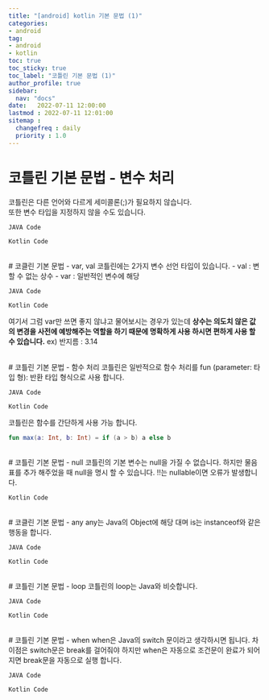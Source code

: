 ```yaml
---
title: "[android] kotlin 기본 문법 (1)"
categories:
- android
tag:
- android
- kotlin
toc: true
toc_sticky: true
toc_label: "코틀린 기본 문법 (1)"
author_profile: true
sidebar: 
  nav: "docs"
date:   2022-07-11 12:00:00
lastmod : 2022-07-11 12:01:00
sitemap :
  changefreq : daily
  priority : 1.0
---
```


# 코틀린 기본 문법 - 변수 처리
코틀린은 다른 언어와 다르게 세미콜론(;)가 필요하지 않습니다.
<br>
또한 변수 타입을 지정하지 않을 수도 있습니다.

`JAVA Code`
<script src="https://gist.github.com/HyungMinKims/5be152c2f68cec1cf4a3d0c4e5ea535a.js"></script>

`Kotlin Code`
<script src="https://gist.github.com/HyungMinKims/e08cc86304aff90830dc44d5503aff01.js"></script>

<br>
# 코클린 기본 문법 - var, val
코틀린에는 2가지 변수 선언 타입이 있습니다.
- val : 변할 수 없는 상수 
- var : 일반적인 변수에 해당

`JAVA Code`
<script src="https://gist.github.com/HyungMinKims/689bcf217622f292b6d1429244452f41.js"></script>

`Kotlin Code`
<script src="https://gist.github.com/HyungMinKims/6bd872478c502a6e573273c546033f52.js"></script>

여기서 그럼 var만 쓰면 좋지 않냐고 물어보시는 경우가 있는데 **상수는 의도치 않은 값의 변경을 사전에 예방해주는 역할을 하기 때문에 명확하게 사용
하시면 편하게 사용 할 수 있습니다.** ex) 반지름 : 3.14

<br>
# 코틀린 기본 문법 - 함수 처리
코틀린은 일반적으로 함수 처리를 fun (parameter: 타입 형): 반환 타입 형식으로 사용 합니다. 

`JAVA Code`
<script src="https://gist.github.com/HyungMinKims/f18026dab11b18a708631648d24de62d.js"></script>

`Kotlin Code`
<script src="https://gist.github.com/HyungMinKims/59810ea225b364e783b97ac4448f6095.js"></script>

코틀린은 함수를 간단하게 사용 가능 합니다.
```Kotlin
fun max(a: Int, b: Int) = if (a > b) a else b
```

<br>
# 코틀린 기본 문법 - null
코틀린의 기본 변수는 null을 가질 수 없습니다. 하지만 물음표를 추가 해주었을 때 null을 명시 할 수 있습니다.
!!는 nullable이면 오류가 발생합니다.

`Kotlin Code`
<script src="https://gist.github.com/HyungMinKims/6798e4846071ec28e3a9171e464d0a7e.js"></script>

<br>
# 코클린 기본 문법 - any
any는 Java의 Object에 해당 대며 is는 instanceof와 같은 행동을 합니다.

`JAVA Code`
<script src="https://gist.github.com/HyungMinKims/cbee312422b97d3c8438125f3956b59a.js"></script>

`Kotlin Code`
<script src="https://gist.github.com/HyungMinKims/217a8ad143cf3903c3f52c96366fc112.js"></script>

<br>
# 코틀린 기본 문법 - loop
코틀린의 loop는 Java와 비슷합니다.

`JAVA Code`
<script src="https://gist.github.com/HyungMinKims/062d54eb7ea4ce97817ed153286e13b1.js"></script>

`Kotlin Code`
<script src="https://gist.github.com/HyungMinKims/1b8d4242115684154cda67017275ffcf.js"></script>

<br>
# 코틀린 기본 문법 - when
when은 Java의 switch 문이라고 생각하시면 됩니다. 차이점은 switch문은 break를 걸어줘야 하지만 when은 자동으로 조건문이 완료가
되어지면 break문을 자동으로 실행 합니다.

`JAVA Code`
<script src="https://gist.github.com/HyungMinKims/93996cdf834517c70793110e79c28088.js"></script>

`Kotlin Code`
<script src="https://gist.github.com/HyungMinKims/899548db5f522c894c1bdecfdbf77fc3.js"></script>
